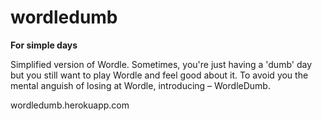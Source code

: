 # wordledumb

**For simple days**

Simplified version of Wordle. Sometimes, you're just having a 'dumb' day but you still want to play Wordle and feel good about it. To avoid you the mental anguish of losing at Wordle, introducing – WordleDumb.

wordledumb.herokuapp.com
